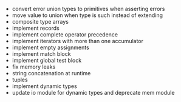 - convert error union types to primitives when asserting errors
- move value to union when type is such instead of extending
- composite type arrays
- implement records
- implement complete operator precedence
- implement iterators with more than one accumulator
- implement empty assignments
- implement match block
- implement global test block
- fix memory leaks
- string concatenation at runtime
- tuples
- implement dynamic types
- update io module for dynamic types and deprecate mem module
